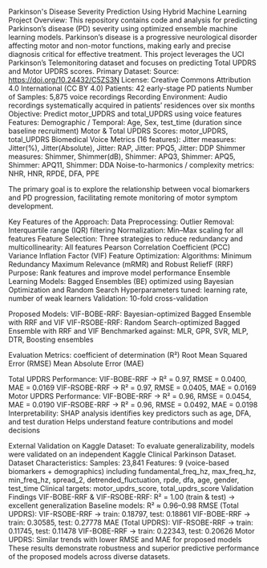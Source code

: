 Parkinson's Disease Severity Prediction Using Hybrid Machine Learning 
Project Overview: This repository contains code and analysis for predicting Parkinson’s disease (PD) severity using optimized ensemble machine learning models. Parkinson’s disease is a progressive neurological disorder affecting motor and non-motor functions, making early and precise diagnosis critical for effective treatment. This project leverages the UCI Parkinson’s Telemonitoring dataset and focuses on predicting Total UPDRS and Motor UPDRS scores. 
Primary Dataset:
Source: https://doi.org/10.24432/C5ZS3N
License: Creative Commons Attribution 4.0 International (CC BY 4.0)
Patients: 42 early-stage PD patients 
Number of Samples: 5,875 voice recordings 
Recording Environment: Audio recordings systematically acquired in patients’ residences over six months 
Objective: Predict motor_UPDRS and total_UPDRS using voice features 
Features:
Demographic / Temporal: Age, Sex, test_time (duration since baseline recruitment) 
Motor & Total UPDRS Scores: motor_UPDRS, total_UPDRS 
Biomedical Voice Metrics (16 features): 
Jitter measures: Jitter(%), Jitter(Absolute), Jitter: RAP, Jitter: PPQ5, Jitter: DDP 
Shimmer measures: Shimmer, Shimmer(dB), Shimmer: APQ3, Shimmer: APQ5, Shimmer: APQ11, Shimmer: DDA 
Noise-to-harmonics / complexity metrics: NHR, HNR, RPDE, DFA, PPE 

The primary goal is to explore the relationship between vocal biomarkers and PD progression, facilitating remote monitoring of motor symptom development. 

Key Features of the Approach:
Data Preprocessing:
Outlier Removal: Interquartile range (IQR) filtering 
Normalization: Min–Max scaling for all features 
Feature Selection: Three strategies to reduce redundancy and multicollinearity: All features Pearson Correlation Coefficient (PCC) Variance Inflation Factor (VIF) 
Feature Optimization:
Algorithms: Minimum Redundancy Maximum Relevance (mRMR) and Robust ReliefF (RRF) Purpose: Rank features and improve model performance 
Ensemble Learning Models:
Bagged Ensembles (BE) optimized using Bayesian Optimization and Random Search Hyperparameters tuned: learning rate, number of weak learners Validation: 10-fold cross-validation 

Proposed Models:
VIF-BOBE-RRF: Bayesian-optimized Bagged Ensemble with RRF and VIF VIF-RSOBE-RRF: Random Search-optimized Bagged Ensemble with RRF and VIF 
Benchmarked against: MLR, GPR, SVR, MLP, DTR, Boosting ensembles 

Evaluation Metrics:
coefficient of determination (R²)
Root Mean Squared Error (RMSE) 
Mean Absolute Error (MAE) 

Total UPDRS Performance: 
VIF-BOBE-RRF → R² = 0.97, RMSE = 0.0400, MAE = 0.0169 
VIF-RSOBE-RRF → R² = 0.97, RMSE = 0.0405, MAE = 0.0169 
Motor UPDRS Performance: 
VIF-BOBE-RRF →  R² = 0.96, RMSE = 0.0454, MAE = 0.0190 
VIF-RSOBE-RRF →  R² = 0.96, RMSE = 0.0492, MAE = 0.0198
Interpretability:
SHAP analysis identifies key predictors such as age, DFA, and test duration 
Helps understand feature contributions and model decisions 

External Validation on Kaggle Dataset:
To evaluate generalizability, models were validated on an independent Kaggle Clinical Parkinson Dataset. 
Dataset Characteristics:
Samples: 23,841 
Features: 9 (voice-based biomarkers + demographics) including fundamental_freq_hz, max_freq_hz, min_freq_hz, spread_2, detrended_fluctuation, rpde, dfa, age, gender, test_time 
Clinical targets: motor_updrs_score, total_updrs_score 
Validation Findings 
VIF-BOBE-RRF & VIF-RSOBE-RRF: R² = 1.00 (train & test) → excellent generalization 
Baseline models: R² ≈ 0.96–0.98 
RMSE (Total UPDRS): 
VIF-RSOBE-RRF → train: 0.18797, test: 0.18861 
VIF-BOBE-RRF → train: 0.30585, test: 0.27778 
MAE (Total UPDRS): 
VIF-RSOBE-RRF → train: 0.11745, test: 0.11478 
VIF-BOBE-RRF → train: 0.22343, test: 0.20626 
Motor UPDRS: Similar trends with lower RMSE and MAE for proposed models 
These results demonstrate robustness and superior predictive performance of the proposed models across diverse datasets.
